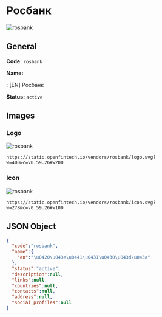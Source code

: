 
# Росбанк 
![rosbank](https://static.openfintech.io/vendors/rosbank/logo.svg?w=400&c=v0.59.26#w200)  

## General 
 
**Code:** `rosbank` 
 
**Name:** 
 
:	[EN] Росбанк 
 
**Status:** `active` 
 

## Images 

### Logo 
 
![rosbank](https://static.openfintech.io/vendors/rosbank/logo.svg?w=400&c=v0.59.26#w200)  

```
https://static.openfintech.io/vendors/rosbank/logo.svg?w=400&c=v0.59.26#w200
```  

### Icon 
 
![rosbank](https://static.openfintech.io/vendors/rosbank/icon.svg?w=278&c=v0.59.26#w100)  

```
https://static.openfintech.io/vendors/rosbank/icon.svg?w=278&c=v0.59.26#w100
```  

## JSON Object 

```json
{
  "code":"rosbank",
  "name":{
    "en":"\u0420\u043e\u0441\u0431\u0430\u043d\u043a"
  },
  "status":"active",
  "description":null,
  "links":null,
  "countries":null,
  "contacts":null,
  "address":null,
  "social_profiles":null
}
```  
